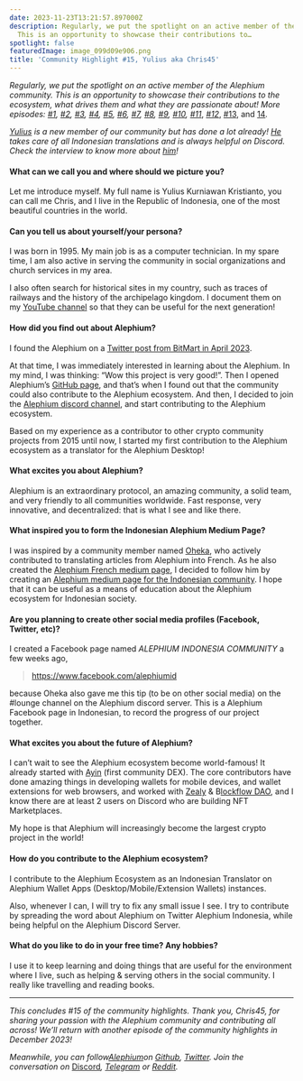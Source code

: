 ```yaml
---
date: 2023-11-23T13:21:57.897000Z
description: Regularly, we put the spotlight on an active member of the Alephium community.
  This is an opportunity to showcase their contributions to…
spotlight: false
featuredImage: image_099d09e906.png
title: 'Community Highlight #15, Yulius aka Chris45'
---
```


_Regularly, we put the spotlight on an active member of the Alephium community. This is an opportunity to showcase their contributions to the ecosystem, what drives them and what they are passionate about! More episodes:_ <a href="/news/post/community-highlight-wilhelm-k%C3%A4llstr%C3%B6m-aka-oracleuggla-81d3938c5692" ><em>#1</em></a>_,_ <a href="/news/post/community-highlight-cgi-bin-c102cc106f19" ><em>#2</em></a>_,_ <a href="/news/post/community-highlight-3-digdug-48a7ec868504" ><em>#3</em></a>_,_ <a href="/news/post/community-highlight-4-montail-e24fd88882a0" ><em>#4</em></a>_,_ <a href="/news/post/community-highlight-5-txn-71c4fd76ffe8" ><em>#5</em></a>_,_ <a href="/news/post/community-highlight-6-waldi-zkit-beats-37af1f6df3b8" ><em>#6</em></a>_,_ <a href="/news/post/community-highlight-7-oheka-13d8b4ae025e" ><em>#7</em></a>_,_ <a href="/news/post/community-highlight-8-jorge-438510785041" ><em>#8</em></a>_,_ <a href="/news/post/community-highlight-9-dzhemsh-a0a4a98a8489" ><em>#9</em></a>_,_ <a href="/news/post/community-highlight-10-lx-aka-lix-fde724cf8d81" ><em>#10</em></a>_,_ <a href="/news/post/community-highlight-11-dr-jekyll-165ab9a51880" ><em>#11</em></a>, <a href="/news/post/community-highlight-12-sam-a-k-a-energy45-610005a9219b" ><em>#12</em></a>, <a href="/news/post/community-highlight-13-ryan-5dbbeaf859e4" >#13</a>, and <a href="/news/post/community-highlight-14-animalmanjan-da8fd051bc38" >14</a>_._

<a href="https://www.instagram.com/yuliuskristianto9/" ><em>Yulius</em></a> _is a new member of our community but has done a lot already!_ <a href="https://web.facebook.com/yulius.kristianto.96/" ><em>He</em></a> _takes care of all Indonesian translations and is always helpful on Discord. Check the interview to know more about_ <a href="https://www.youtube.com/channel/UCJTaLoG9ao8oxayCZR__DHw" ><em>him</em></a>_!_

#### What can we call you and where should we picture you?

Let me introduce myself. My full name is Yulius Kurniawan Kristianto, you can call me Chris, and I live in the Republic of Indonesia, one of the most beautiful countries in the world.

#### Can you tell us about yourself/your persona?

I was born in 1995. My main job is as a computer technician. In my spare time, I am also active in serving the community in social organizations and church services in my area.

I also often search for historical sites in my country, such as traces of railways and the history of the archipelago kingdom. I document them on my <a href="https://www.youtube.com/channel/UCJTaLoG9ao8oxayCZR__DHw" >YouTube channel</a> so that they can be useful for the next generation!

#### How did you find out about Alephium?

I found the Alephium on a <a href="https://twitter.com/BitMartExchange/status/1646579300672438287" >Twitter post from BitMart in April 2023</a>.

At that time, I was immediately interested in learning about the Alephium. In my mind, I was thinking: “Wow this project is very good!”. Then I opened Alephium’s <a href="https://github.com/alephium" >GitHub page</a>, and that’s when I found out that the community could also contribute to the Alephium ecosystem. And then, I decided to join the [Alephium discord channel](/discord), and start contributing to the Alephium ecosystem.

Based on my experience as a contributor to other crypto community projects from 2015 until now, I started my first contribution to the Alephium ecosystem as a translator for the Alephium Desktop!

#### What excites you about Alephium?

Alephium is an extraordinary protocol, an amazing community, a solid team, and very friendly to all communities worldwide. Fast response, very innovative, and decentralized: that is what I see and like there.

#### What inspired you to form the Indonesian Alephium Medium Page?

I was inspired by a community member named <a href="https://twitter.com/Oheka32" >Oheka</a>, who actively contributed to translating articles from Alephium into French. As he also created the <a href="https://medium.com/alephiumfr" >Alephium French medium page</a>, I decided to follow him by creating an <a href="https://medium.com/@Alph-Indonesia" >Alephium medium page for the Indonesian community</a>. I hope that it can be useful as a means of education about the Alephium ecosystem for Indonesian society.

#### Are you planning to create other social media profiles (Facebook, Twitter, etc)?

I created a Facebook page named _ALEPHIUM INDONESIA COMMUNITY_ a few weeks ago,

> <a href="https://www.facebook.com/alephiumid" class="markup--anchor markup--pullquote-anchor"  rel="nofollow noopener">https://www.facebook.com/alephiumid</a>

because Oheka also gave me this tip (to be on other social media) on the \#lounge channel on the Alephium discord server. This is a Alephium Facebook page in Indonesian, to record the progress of our project together.

#### What excites you about the future of Alephium?

I can’t wait to see the Alephium ecosystem become world-famous! It already started with <a href="http://ayin.app" >Ayin</a> (first community DEX). The core contributors have done amazing things in developing wallets for mobile devices, and wallet extensions for web browsers, and worked with <a href="https://zealy.io/c/alephium/questboard" >Zealy</a> & B<a href="https://twitter.com/Blockflow_DAO" >lockflow DAO</a>, and I know there are at least 2 users on Discord who are building NFT Marketplaces.

My hope is that Alephium will increasingly become the largest crypto project in the world!

#### How do you contribute to the Alephium ecosystem?

I contribute to the Alephium Ecosystem as an Indonesian Translator on Alephium Wallet Apps (Desktop/Mobile/Extension Wallets) instances.

Also, whenever I can, I will try to fix any small issue I see. I try to contribute by spreading the word about Alephium on Twitter Alephium Indonesia, while being helpful on the Alephium Discord Server.

#### What do you like to do in your free time? Any hobbies?

I use it to keep learning and doing things that are useful for the environment where I live, such as helping & serving others in the social community. I really like travelling and reading books.

---

_This concludes \#15 of the community highlights. Thank you, Chris45, for sharing your passion with the Alephium community and contributing all across! We’ll return with another episode of the community highlights in December 2023!_

_Meanwhile, you can follow[Alephium](/)on_ <a href="https://github.com/alephium/" ><em>Github</em></a>_,_ <a href="https://twitter.com/alephium" ><em>Twitter</em></a>_. Join the conversation on_ [Discord](/discord)_,_ <a href="https://t.me/alephiumgroup" ><em>Telegram</em></a> _or_ <a href="https://www.reddit.com/r/alephium" ><em>Reddit</em></a>_._
